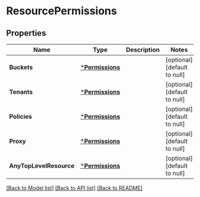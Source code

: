 # ResourcePermissions

## Properties
Name | Type | Description | Notes
------------ | ------------- | ------------- | -------------
**Buckets** | [***Permissions**](Permissions.md) |  | [optional] [default to null]
**Tenants** | [***Permissions**](Permissions.md) |  | [optional] [default to null]
**Policies** | [***Permissions**](Permissions.md) |  | [optional] [default to null]
**Proxy** | [***Permissions**](Permissions.md) |  | [optional] [default to null]
**AnyTopLevelResource** | [***Permissions**](Permissions.md) |  | [optional] [default to null]

[[Back to Model list]](../README.md#documentation-for-models) [[Back to API list]](../README.md#documentation-for-api-endpoints) [[Back to README]](../README.md)

